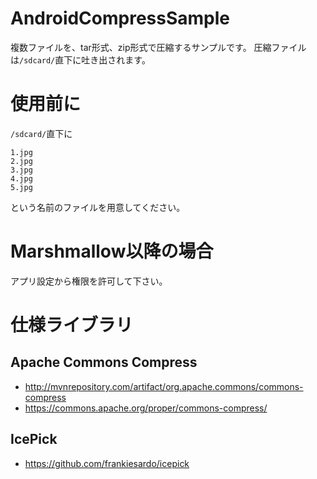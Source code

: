 # AndroidCompressSample

複数ファイルを、tar形式、zip形式で圧縮するサンプルです。
圧縮ファイルは``/sdcard/``直下に吐き出されます。

# 使用前に
``/sdcard/``直下に
```
1.jpg
2.jpg
3.jpg
4.jpg
5.jpg
```
という名前のファイルを用意してください。

# Marshmallow以降の場合
アプリ設定から権限を許可して下さい。

# 仕様ライブラリ

## Apache Commons Compress
* http://mvnrepository.com/artifact/org.apache.commons/commons-compress
* https://commons.apache.org/proper/commons-compress/

## IcePick
* https://github.com/frankiesardo/icepick
